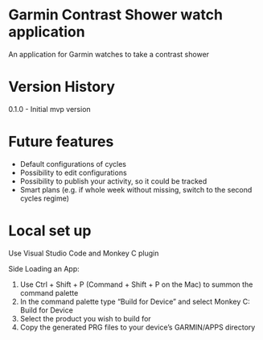 # Garmin Contrast Shower watch application
An application for Garmin watches to take a contrast shower

# Version History
0.1.0 - Initial mvp version

# Future features
* Default configurations of cycles
* Possibility to edit configurations
* Possibility to publish your activity, so it could be tracked
* Smart plans (e.g. if whole week without missing, switch to the second cycles regime)

# Local set up
Use Visual Studio Code and Monkey C plugin

Side Loading an App:
  1. Use Ctrl + Shift + P (Command + Shift + P on the Mac) to summon the command palette
  2. In the command palette type “Build for Device” and select Monkey C: Build for Device
  3. Select the product you wish to build for
  4. Copy the generated PRG files to your device’s GARMIN/APPS directory
